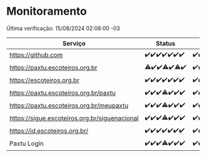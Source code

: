 # Monitoramento

Última verificação: 15/08/2024 02:08:00 -03

|Serviço|Status|Últimas 24h|
|---|---|---|
|https://github.com|<span title="2024-08-08: OK=24">✔️</span><span title="2024-08-09: OK=24">✔️</span><span title="2024-08-10: OK=24">✔️</span><span title="2024-08-11: OK=23">✔️</span><span title="2024-08-12: OK=23">✔️</span><span title="2024-08-13: OK=23">✔️</span><span title="2024-08-14: OK=5">✔️</span>|<span title="14/08/2024 02:08:00 -03 : 200">✔️</span><span title="14/08/2024 03:10:00 -03 : 200">✔️</span><span title="14/08/2024 04:07:00 -03 : 200">✔️</span><span title="14/08/2024 05:10:00 -03 : 200">✔️</span><span title="14/08/2024 06:08:00 -03 : 200">✔️</span><span title="14/08/2024 07:08:00 -03 : 200">✔️</span><span title="14/08/2024 08:06:00 -03 : 200">✔️</span><span title="14/08/2024 09:14:00 -03 : 200">✔️</span><span title="14/08/2024 10:12:00 -03 : 200">✔️</span><span title="14/08/2024 11:07:00 -03 : 200">✔️</span><span title="14/08/2024 12:07:00 -03 : 200">✔️</span><span title="14/08/2024 13:10:00 -03 : 200">✔️</span><span title="14/08/2024 14:06:00 -03 : 200">✔️</span><span title="14/08/2024 15:09:00 -03 : 200">✔️</span><span title="14/08/2024 16:06:00 -03 : 200">✔️</span><span title="14/08/2024 17:07:00 -03 : 200">✔️</span><span title="14/08/2024 18:06:00 -03 : 200">✔️</span><span title="14/08/2024 19:08:00 -03 : 200">✔️</span><span title="14/08/2024 21:34:00 -03 : 200">✔️</span><span title="14/08/2024 22:52:00 -03 : 200">✔️</span><span title="14/08/2024 23:28:00 -03 : 200">✔️</span><span title="15/08/2024 00:08:00 -03 : 200">✔️</span><span title="15/08/2024 01:09:00 -03 : 200">✔️</span><span title="15/08/2024 02:08:00 -03 : 200">✔️</span>|
|https://paxtu.escoteiros.org.br|<span title="2024-08-08: OK=23, Falhas=1">⚠️</span><span title="2024-08-09: OK=24">✔️</span><span title="2024-08-10: OK=24">✔️</span><span title="2024-08-11: OK=22, Falhas=1">⚠️</span><span title="2024-08-12: OK=23">✔️</span><span title="2024-08-13: OK=22, Falhas=1">⚠️</span><span title="2024-08-14: OK=5">✔️</span>|<span title="14/08/2024 02:08:00 -03 : 200">✔️</span><span title="14/08/2024 03:10:00 -03 : 200">✔️</span><span title="14/08/2024 04:07:00 -03 : 200">✔️</span><span title="14/08/2024 05:10:00 -03 : 200">✔️</span><span title="14/08/2024 06:08:00 -03 : 200">✔️</span><span title="14/08/2024 07:08:00 -03 : 200">✔️</span><span title="14/08/2024 08:06:00 -03 : 200">✔️</span><span title="14/08/2024 09:14:00 -03 : 200">✔️</span><span title="14/08/2024 10:12:00 -03 : 200">✔️</span><span title="14/08/2024 11:07:00 -03 : 200">✔️</span><span title="14/08/2024 12:07:00 -03 : 200">✔️</span><span title="14/08/2024 13:10:00 -03 : 200">✔️</span><span title="14/08/2024 14:06:00 -03 : 200">✔️</span><span title="14/08/2024 15:09:00 -03 : 200">✔️</span><span title="14/08/2024 16:06:00 -03 : 200">✔️</span><span title="14/08/2024 17:07:00 -03 : 200">✔️</span><span title="14/08/2024 18:06:00 -03 : 200">✔️</span><span title="14/08/2024 19:08:00 -03 : 200">✔️</span><span title="14/08/2024 21:34:00 -03 : 200">✔️</span><span title="14/08/2024 22:52:00 -03 : 200">✔️</span><span title="14/08/2024 23:28:00 -03 : 200">✔️</span><span title="15/08/2024 00:08:00 -03 : 200">✔️</span><span title="15/08/2024 01:09:00 -03 : 200">✔️</span><span title="15/08/2024 02:08:00 -03 : 200">✔️</span>|
|https://escoteiros.org.br|<span title="2024-08-08: OK=24">✔️</span><span title="2024-08-09: OK=24">✔️</span><span title="2024-08-10: OK=24">✔️</span><span title="2024-08-11: OK=23">✔️</span><span title="2024-08-12: OK=23">✔️</span><span title="2024-08-13: OK=23">✔️</span><span title="2024-08-14: OK=5">✔️</span>|<span title="14/08/2024 02:08:00 -03 : 200">✔️</span><span title="14/08/2024 03:10:00 -03 : 200">✔️</span><span title="14/08/2024 04:07:00 -03 : 200">✔️</span><span title="14/08/2024 05:10:00 -03 : 200">✔️</span><span title="14/08/2024 06:08:00 -03 : 200">✔️</span><span title="14/08/2024 07:08:00 -03 : 200">✔️</span><span title="14/08/2024 08:06:00 -03 : 200">✔️</span><span title="14/08/2024 09:14:00 -03 : 200">✔️</span><span title="14/08/2024 10:12:00 -03 : 200">✔️</span><span title="14/08/2024 11:07:00 -03 : 200">✔️</span><span title="14/08/2024 12:07:00 -03 : 200">✔️</span><span title="14/08/2024 13:10:00 -03 : 200">✔️</span><span title="14/08/2024 14:06:00 -03 : 200">✔️</span><span title="14/08/2024 15:09:00 -03 : 200">✔️</span><span title="14/08/2024 16:06:00 -03 : 200">✔️</span><span title="14/08/2024 17:07:00 -03 : 200">✔️</span><span title="14/08/2024 18:06:00 -03 : 200">✔️</span><span title="14/08/2024 19:08:00 -03 : 200">✔️</span><span title="14/08/2024 21:34:00 -03 : 200">✔️</span><span title="14/08/2024 22:52:00 -03 : 200">✔️</span><span title="14/08/2024 23:28:00 -03 : 200">✔️</span><span title="15/08/2024 00:08:00 -03 : 200">✔️</span><span title="15/08/2024 01:09:00 -03 : 200">✔️</span><span title="15/08/2024 02:08:00 -03 : 200">✔️</span>|
|https://paxtu.escoteiros.org.br/paxtu|<span title="2024-08-08: OK=24">✔️</span><span title="2024-08-09: OK=24">✔️</span><span title="2024-08-10: OK=24">✔️</span><span title="2024-08-11: OK=22, Falhas=1">⚠️</span><span title="2024-08-12: OK=23">✔️</span><span title="2024-08-13: OK=23">✔️</span><span title="2024-08-14: OK=5">✔️</span>|<span title="14/08/2024 02:08:00 -03 : 200">✔️</span><span title="14/08/2024 03:10:00 -03 : 200">✔️</span><span title="14/08/2024 04:07:00 -03 : 200">✔️</span><span title="14/08/2024 05:10:00 -03 : 200">✔️</span><span title="14/08/2024 06:08:00 -03 : 200">✔️</span><span title="14/08/2024 07:08:00 -03 : 200">✔️</span><span title="14/08/2024 08:06:00 -03 : 200">✔️</span><span title="14/08/2024 09:14:00 -03 : 200">✔️</span><span title="14/08/2024 10:12:00 -03 : 200">✔️</span><span title="14/08/2024 11:07:00 -03 : 200">✔️</span><span title="14/08/2024 12:07:00 -03 : 200">✔️</span><span title="14/08/2024 13:10:00 -03 : 200">✔️</span><span title="14/08/2024 14:06:00 -03 : 200">✔️</span><span title="14/08/2024 15:09:00 -03 : 200">✔️</span><span title="14/08/2024 16:06:00 -03 : 200">✔️</span><span title="14/08/2024 17:07:00 -03 : 200">✔️</span><span title="14/08/2024 18:06:00 -03 : 200">✔️</span><span title="14/08/2024 19:08:00 -03 : 200">✔️</span><span title="14/08/2024 21:34:00 -03 : 200">✔️</span><span title="14/08/2024 22:52:00 -03 : 200">✔️</span><span title="14/08/2024 23:28:00 -03 : 200">✔️</span><span title="15/08/2024 00:08:00 -03 : 200">✔️</span><span title="15/08/2024 01:09:00 -03 : 200">✔️</span><span title="15/08/2024 02:08:00 -03 : 200">✔️</span>|
|https://paxtu.escoteiros.org.br/meupaxtu|<span title="2024-08-08: OK=24">✔️</span><span title="2024-08-09: OK=24">✔️</span><span title="2024-08-10: OK=24">✔️</span><span title="2024-08-11: OK=22, Falhas=1">⚠️</span><span title="2024-08-12: OK=23">✔️</span><span title="2024-08-13: OK=23">✔️</span><span title="2024-08-14: OK=5">✔️</span>|<span title="14/08/2024 02:08:00 -03 : 200">✔️</span><span title="14/08/2024 03:10:00 -03 : 200">✔️</span><span title="14/08/2024 04:07:00 -03 : 200">✔️</span><span title="14/08/2024 05:10:00 -03 : 200">✔️</span><span title="14/08/2024 06:08:00 -03 : 200">✔️</span><span title="14/08/2024 07:08:00 -03 : 200">✔️</span><span title="14/08/2024 08:06:00 -03 : 200">✔️</span><span title="14/08/2024 09:14:00 -03 : 200">✔️</span><span title="14/08/2024 10:12:00 -03 : 200">✔️</span><span title="14/08/2024 11:07:00 -03 : 200">✔️</span><span title="14/08/2024 12:07:00 -03 : 200">✔️</span><span title="14/08/2024 13:10:00 -03 : 200">✔️</span><span title="14/08/2024 14:06:00 -03 : 200">✔️</span><span title="14/08/2024 15:09:00 -03 : 200">✔️</span><span title="14/08/2024 16:06:00 -03 : 200">✔️</span><span title="14/08/2024 17:07:00 -03 : 200">✔️</span><span title="14/08/2024 18:06:00 -03 : 200">✔️</span><span title="14/08/2024 19:08:00 -03 : 200">✔️</span><span title="14/08/2024 21:34:00 -03 : 200">✔️</span><span title="14/08/2024 22:52:00 -03 : 200">✔️</span><span title="14/08/2024 23:28:00 -03 : 200">✔️</span><span title="15/08/2024 00:08:00 -03 : 200">✔️</span><span title="15/08/2024 01:09:00 -03 : 200">✔️</span><span title="15/08/2024 02:08:00 -03 : 200">✔️</span>|
|https://sigue.escoteiros.org.br/siguenacional|<span title="2024-08-08: OK=24">✔️</span><span title="2024-08-09: OK=24">✔️</span><span title="2024-08-10: OK=24">✔️</span><span title="2024-08-11: OK=22, Falhas=1">⚠️</span><span title="2024-08-12: OK=23">✔️</span><span title="2024-08-13: OK=23">✔️</span><span title="2024-08-14: OK=5">✔️</span>|<span title="14/08/2024 02:08:00 -03 : 200">✔️</span><span title="14/08/2024 03:10:00 -03 : 200">✔️</span><span title="14/08/2024 04:07:00 -03 : 200">✔️</span><span title="14/08/2024 05:10:00 -03 : 200">✔️</span><span title="14/08/2024 06:08:00 -03 : 200">✔️</span><span title="14/08/2024 07:08:00 -03 : 200">✔️</span><span title="14/08/2024 08:06:00 -03 : 200">✔️</span><span title="14/08/2024 09:14:00 -03 : 200">✔️</span><span title="14/08/2024 10:12:00 -03 : 200">✔️</span><span title="14/08/2024 11:07:00 -03 : 200">✔️</span><span title="14/08/2024 12:07:00 -03 : 200">✔️</span><span title="14/08/2024 13:10:00 -03 : 200">✔️</span><span title="14/08/2024 14:06:00 -03 : 200">✔️</span><span title="14/08/2024 15:09:00 -03 : 200">✔️</span><span title="14/08/2024 16:06:00 -03 : 200">✔️</span><span title="14/08/2024 17:07:00 -03 : 200">✔️</span><span title="14/08/2024 18:06:00 -03 : 200">✔️</span><span title="14/08/2024 19:08:00 -03 : 200">✔️</span><span title="14/08/2024 21:34:00 -03 : 200">✔️</span><span title="14/08/2024 22:52:00 -03 : 200">✔️</span><span title="14/08/2024 23:28:00 -03 : 200">✔️</span><span title="15/08/2024 00:08:00 -03 : 200">✔️</span><span title="15/08/2024 01:09:00 -03 : 200">✔️</span><span title="15/08/2024 02:08:00 -03 : 200">✔️</span>|
|https://id.escoteiros.org.br/|<span title="2024-08-08: OK=24">✔️</span><span title="2024-08-09: OK=24">✔️</span><span title="2024-08-10: OK=24">✔️</span><span title="2024-08-11: OK=23">✔️</span><span title="2024-08-12: OK=23">✔️</span><span title="2024-08-13: OK=23">✔️</span><span title="2024-08-14: OK=5">✔️</span>|<span title="14/08/2024 02:08:00 -03 : 200">✔️</span><span title="14/08/2024 03:10:00 -03 : 200">✔️</span><span title="14/08/2024 04:07:00 -03 : 200">✔️</span><span title="14/08/2024 05:10:00 -03 : 200">✔️</span><span title="14/08/2024 06:08:00 -03 : 200">✔️</span><span title="14/08/2024 07:08:00 -03 : 200">✔️</span><span title="14/08/2024 08:06:00 -03 : 200">✔️</span><span title="14/08/2024 09:14:00 -03 : 200">✔️</span><span title="14/08/2024 10:12:00 -03 : 200">✔️</span><span title="14/08/2024 11:07:00 -03 : 200">✔️</span><span title="14/08/2024 12:07:00 -03 : 200">✔️</span><span title="14/08/2024 13:10:00 -03 : 200">✔️</span><span title="14/08/2024 14:06:00 -03 : 200">✔️</span><span title="14/08/2024 15:09:00 -03 : 200">✔️</span><span title="14/08/2024 16:06:00 -03 : 200">✔️</span><span title="14/08/2024 17:07:00 -03 : 200">✔️</span><span title="14/08/2024 18:06:00 -03 : 200">✔️</span><span title="14/08/2024 19:08:00 -03 : 200">✔️</span><span title="14/08/2024 21:34:00 -03 : 200">✔️</span><span title="14/08/2024 22:52:00 -03 : 200">✔️</span><span title="14/08/2024 23:28:00 -03 : 200">✔️</span><span title="15/08/2024 00:08:00 -03 : 200">✔️</span><span title="15/08/2024 01:09:00 -03 : 200">✔️</span><span title="15/08/2024 02:08:00 -03 : 200">✔️</span>|
|Paxtu Login|<span title="2024-08-08: OK=24">✔️</span><span title="2024-08-09: OK=24">✔️</span><span title="2024-08-10: OK=24">✔️</span><span title="2024-08-11: OK=22, Falhas=1">⚠️</span><span title="2024-08-12: OK=23">✔️</span><span title="2024-08-13: OK=23">✔️</span><span title="2024-08-14: OK=5">✔️</span>|<span title="14/08/2024 02:08:00 -03 : 200">✔️</span><span title="14/08/2024 03:10:00 -03 : 200">✔️</span><span title="14/08/2024 04:07:00 -03 : 200">✔️</span><span title="14/08/2024 05:10:00 -03 : 200">✔️</span><span title="14/08/2024 06:08:00 -03 : 200">✔️</span><span title="14/08/2024 07:08:00 -03 : 200">✔️</span><span title="14/08/2024 08:06:00 -03 : 200">✔️</span><span title="14/08/2024 09:14:00 -03 : 200">✔️</span><span title="14/08/2024 10:12:00 -03 : 200">✔️</span><span title="14/08/2024 11:07:00 -03 : 200">✔️</span><span title="14/08/2024 12:07:00 -03 : 200">✔️</span><span title="14/08/2024 13:10:00 -03 : 200">✔️</span><span title="14/08/2024 14:06:00 -03 : 200">✔️</span><span title="14/08/2024 15:09:00 -03 : 200">✔️</span><span title="14/08/2024 16:06:00 -03 : 200">✔️</span><span title="14/08/2024 17:07:00 -03 : 200">✔️</span><span title="14/08/2024 18:06:00 -03 : 200">✔️</span><span title="14/08/2024 19:08:00 -03 : 200">✔️</span><span title="14/08/2024 21:34:00 -03 : 200">✔️</span><span title="14/08/2024 22:52:00 -03 : 200">✔️</span><span title="14/08/2024 23:28:00 -03 : 200">✔️</span><span title="15/08/2024 00:08:00 -03 : 200">✔️</span><span title="15/08/2024 01:09:00 -03 : 200">✔️</span><span title="15/08/2024 02:08:00 -03 : 200">✔️</span>|
